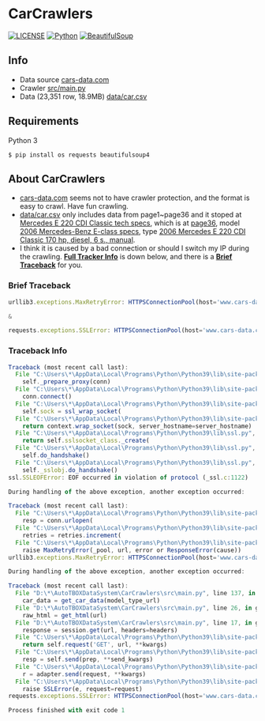 # CarCrawlers

[![LICENSE](https://img.shields.io/badge/License-MIT-%23FF4D5B.svg?style=flat-square)](https://github.com/DolorHunter/AutoTBOXDataSystem/blob/master/LICENSE)
[![Python](https://img.shields.io/badge/Python-v3.9.0-blue.svg?style=flat-square)](https://github.com/DolorHunter/1p3aMSCSAdminReport/releases)
[![BeautifulSoup](https://img.shields.io/badge/BeautifulSoup-v4.9.3-yellow.svg?style=flat-square)](https://github.com/DolorHunter/1p3aMSCSAdminReport/releases)

## Info

* Data source [cars-data.com](https://www.cars-data.com)
* Crawler [src/main.py](src/main.py)
* Data (23,351 row, 18.9MB) [data/car.csv](data/car.csv)

## Requirements

Python 3

```plain
$ pip install os requests beautifulsoup4
```

## About CarCrawlers

* [cars-data.com](https://www.cars-data.com) seems not to have crawler protection, and the format is easy to crawl. Have fun crawling.
* [data/car.csv](src/car.csv) only includes data from page1~page36 and it stoped at [Mercedes E 220 CDI Classic tech specs](https://www.cars-data.com/en/mercedes-e-220-cdi-classic-specs/24161/tech), which is at [page36](https://www.cars-data.com/en/all-cars/page36.html), model [2006 Mercedes-Benz E-class specs](https://www.cars-data.com/en/mercedes-benz-e-class-2006/1503), type [2006 Mercedes E 220 CDI Classic  170 hp, diesel, 6 s., manual](https://www.cars-data.com/en/mercedes-e-220-cdi-classic-specs/24161/tech).
* I think it is caused by a bad connection or should I switch my IP during the crawling. __[Full Tracker Info](#Traceback-Info)__ is down below, and there is a __[Brief Traceback](#Brief-Traceback)__ for you.

### Brief Traceback

```javascript
urllib3.exceptions.MaxRetryError: HTTPSConnectionPool(host='www.cars-data.com', port=443): Max retries exceeded with url: /en/mercedes-e-220-cdi-classic-specs/24161/tech (Caused by SSLError(SSLEOFError(8, 'EOF occurred in violation of protocol (_ssl.c:1122)')))

& 

requests.exceptions.SSLError: HTTPSConnectionPool(host='www.cars-data.com', port=443): Max retries exceeded with url: /en/mercedes-e-220-cdi-classic-specs/24161/tech (Caused by SSLError(SSLEOFError(8, 'EOF occurred in violation of protocol (_ssl.c:1122)')))
```

### Traceback Info

```javascript
Traceback (most recent call last):
  File "C:\Users\*\AppData\Local\Programs\Python\Python39\lib\site-packages\urllib3\connectionpool.py", line 667, in urlopen
    self._prepare_proxy(conn)
  File "C:\Users\*\AppData\Local\Programs\Python\Python39\lib\site-packages\urllib3\connectionpool.py", line 932, in _prepare_proxy
    conn.connect()
  File "C:\Users\*\AppData\Local\Programs\Python\Python39\lib\site-packages\urllib3\connection.py", line 362, in connect
    self.sock = ssl_wrap_socket(
  File "C:\Users\*\AppData\Local\Programs\Python\Python39\lib\site-packages\urllib3\util\ssl_.py", line 386, in ssl_wrap_socket
    return context.wrap_socket(sock, server_hostname=server_hostname)
  File "C:\Users\*\AppData\Local\Programs\Python\Python39\lib\ssl.py", line 500, in wrap_socket
    return self.sslsocket_class._create(
  File "C:\Users\*\AppData\Local\Programs\Python\Python39\lib\ssl.py", line 1040, in _create
    self.do_handshake()
  File "C:\Users\*\AppData\Local\Programs\Python\Python39\lib\ssl.py", line 1309, in do_handshake
    self._sslobj.do_handshake()
ssl.SSLEOFError: EOF occurred in violation of protocol (_ssl.c:1122)

During handling of the above exception, another exception occurred:

Traceback (most recent call last):
  File "C:\Users\*\AppData\Local\Programs\Python\Python39\lib\site-packages\requests\adapters.py", line 439, in send
    resp = conn.urlopen(
  File "C:\Users\*\AppData\Local\Programs\Python\Python39\lib\site-packages\urllib3\connectionpool.py", line 726, in urlopen
    retries = retries.increment(
  File "C:\Users\*\AppData\Local\Programs\Python\Python39\lib\site-packages\urllib3\util\retry.py", line 446, in increment
    raise MaxRetryError(_pool, url, error or ResponseError(cause))
urllib3.exceptions.MaxRetryError: HTTPSConnectionPool(host='www.cars-data.com', port=443): Max retries exceeded with url: /en/mercedes-e-220-cdi-classic-specs/24161/tech (Caused by SSLError(SSLEOFError(8, 'EOF occurred in violation of protocol (_ssl.c:1122)')))

During handling of the above exception, another exception occurred:

Traceback (most recent call last):
  File "D:\*\AutoTBOXDataSystem\CarCrawlers\src\main.py", line 137, in <module>
    car_data = get_car_data(model_type_url)
  File "D:\*\AutoTBOXDataSystem\CarCrawlers\src\main.py", line 26, in get_car_data
    raw_html = get_html(url)
  File "D:\*\AutoTBOXDataSystem\CarCrawlers\src\main.py", line 17, in get_html
    response = session.get(url, headers=headers)
  File "C:\Users\*\AppData\Local\Programs\Python\Python39\lib\site-packages\requests\sessions.py", line 543, in get
    return self.request('GET', url, **kwargs)
  File "C:\Users\*\AppData\Local\Programs\Python\Python39\lib\site-packages\requests\sessions.py", line 530, in request
    resp = self.send(prep, **send_kwargs)
  File "C:\Users\*\AppData\Local\Programs\Python\Python39\lib\site-packages\requests\sessions.py", line 643, in send
    r = adapter.send(request, **kwargs)
  File "C:\Users\*\AppData\Local\Programs\Python\Python39\lib\site-packages\requests\adapters.py", line 514, in send
    raise SSLError(e, request=request)
requests.exceptions.SSLError: HTTPSConnectionPool(host='www.cars-data.com', port=443): Max retries exceeded with url: /en/mercedes-e-220-cdi-classic-specs/24161/tech (Caused by SSLError(SSLEOFError(8, 'EOF occurred in violation of protocol (_ssl.c:1122)')))

Process finished with exit code 1
```
